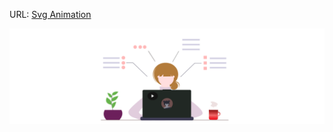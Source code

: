 URL:  <a href="https://aneta-laurent.github.io/css-svg-animation/" class="text-center" target="_blank"
                >Svg Animation</a>

<img src="/dev-animation.png" alt="svg anim"> 
